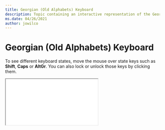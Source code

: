```yaml
--- 
title: Georgian (Old Alphabets) Keyboard 
description: Topic containing an interactive representation of the Georgian (Old Alphabets) Keyboard 
ms.date: 04/26/2021 
author: jowilco 
--- 
```

 
# Georgian (Old Alphabets) Keyboard 
 
To see different keyboard states, move the mouse over state keys such as **Shift**, **Caps** or **AltGr**. You can also lock or unlock those keys by clicking them. 
 
<iframe src="kbdgeooa.html"></iframe> 
